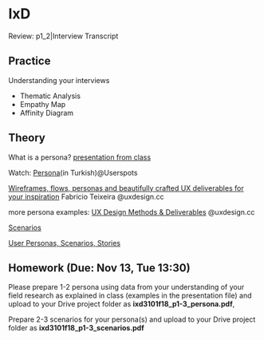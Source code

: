 # IxD 

Review: p1_2|Interview Transcript

## Practice

Understanding your interviews

- Thematic Analysis
- Empathy Map
- Affinity Diagram

## Theory

What is a persona? [presentation from class](https://github.com/ixd-izmir/ixd3101f18/blob/master/resources/week7/persona2018.pdf)

Watch: [Persona](https://www.youtube.com/watch?v=Hn8Y4LrGLkA)(in Turkish)@Userspots

[Wireframes, flows, personas and beautifully crafted UX deliverables for your inspiration](https://uxdesign.cc/wireframes-flows-personas-and-beautifully-crafted-ux-deliverables-for-your-inspiration-bb7a8d99af62) Fabricio Teixeira @uxdesign.cc

more persona examples: [UX Design Methods & Deliverables](https://medium.com/@UXAliveTurkey/ux-visualization-examples-tips-950fcb5d2ebe) @uxdesign.cc

[Scenarios](https://www.usability.gov/how-to-and-tools/methods/scenarios.html)

[User Personas, Scenarios, Stories](https://www.justinmind.com/blog/user-personas-scenarios-user-stories-and-storyboards-whats-the-difference/)

## Homework (Due: Nov 13, Tue 13:30)

Please prepare 1-2 persona using data from your understanding of your field research as explained in class (examples in the presentation file) and upload to your Drive project folder as **ixd3101f18_p1-3_persona.pdf**, 

Prepare 2-3 scenarios for your persona(s) and upload to your Drive project folder as **ixd3101f18_p1-3_scenarios.pdf**




